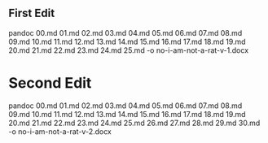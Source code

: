 ## First Edit

pandoc 00.md 01.md 02.md 03.md 04.md 05.md 06.md 07.md 08.md 09.md 10.md 11.md 12.md 13.md 14.md 15.md 16.md 17.md 18.md 19.md 20.md 21.md 22.md 23.md 24.md 25.md -o no-i-am-not-a-rat-v-1.docx

# Second Edit

pandoc 00.md 01.md 02.md 03.md 04.md 05.md 06.md 07.md 08.md 09.md 10.md 11.md 12.md 13.md 14.md 15.md 16.md 17.md 18.md 19.md 20.md 21.md 22.md 23.md 24.md 25.md 26.md 27.md 28.md 29.md 30.md -o no-i-am-not-a-rat-v-2.docx